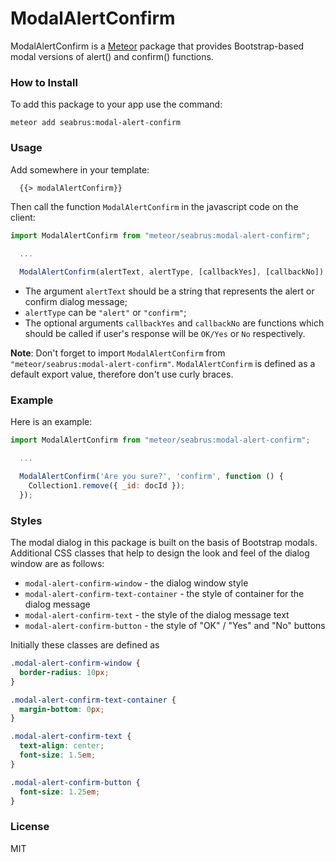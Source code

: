 # ModalAlertConfirm

ModalAlertConfirm is a [Meteor](https://www.meteor.com/) package that provides Bootstrap-based modal versions of alert() and confirm() functions.

### How to Install
To add this package to your app use the command:
```
meteor add seabrus:modal-alert-confirm
```

### Usage
Add somewhere in your template:
```html
  {{> modalAlertConfirm}}
```

Then call the function `ModalAlertConfirm` in the javascript code on the client:
```javascript
import ModalAlertConfirm from "meteor/seabrus:modal-alert-confirm";

  ...

  ModalAlertConfirm(alertText, alertType, [callbackYes], [callbackNo]);
```

- The argument `alertText` should be a string that represents the alert or confirm dialog message;
- `alertType` can be `"alert"` or `"confirm"`;
- The optional arguments `callbackYes` and `callbackNo` are functions which should be called if user's response will be `OK/Yes` or `No` respectively.

**Note**: Don't forget to import `ModalAlertConfirm` from `"meteor/seabrus:modal-alert-confirm"`. `ModalAlertConfirm` is defined as a default export value, therefore don't use curly braces.

### Example
Here is an example:
```javascript
import ModalAlertConfirm from "meteor/seabrus:modal-alert-confirm";

  ...

  ModalAlertConfirm('Are you sure?', 'confirm', function () {
    Collection1.remove({ _id: docId });
  });
```

### Styles
The modal dialog in this package is built on the basis of Bootstrap modals. Additional CSS classes that help to design the look and feel of the dialog window are as follows:
 - `modal-alert-confirm-window` - the dialog window style
 - `modal-alert-confirm-text-container` - the style of container for the dialog message
 - `modal-alert-confirm-text` - the style of the dialog message text
 - `modal-alert-confirm-button` - the style of "OK" / "Yes" and "No" buttons

Initially these classes are defined as
```css
.modal-alert-confirm-window {
  border-radius: 10px;
}

.modal-alert-confirm-text-container {
  margin-bottom: 0px;
}

.modal-alert-confirm-text {
  text-align: center;
  font-size: 1.5em;
}

.modal-alert-confirm-button {
  font-size: 1.25em;
}
```

### License
MIT
